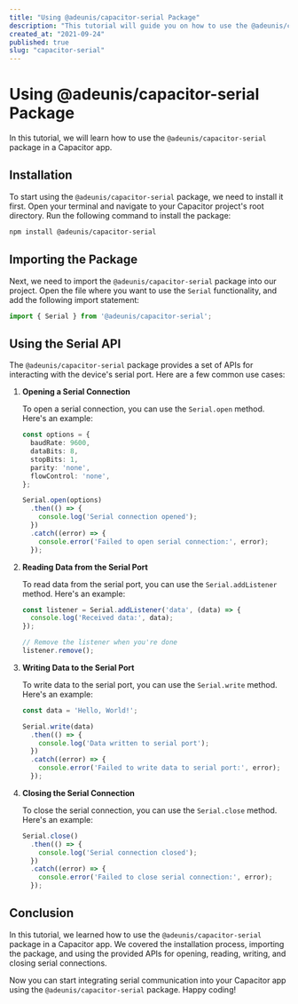 ```yaml
---
title: "Using @adeunis/capacitor-serial Package"
description: "This tutorial will guide you on how to use the @adeunis/capacitor-serial package in your Capacitor app."
created_at: "2021-09-24"
published: true
slug: "capacitor-serial"
---
```


# Using @adeunis/capacitor-serial Package

In this tutorial, we will learn how to use the `@adeunis/capacitor-serial` package in a Capacitor app.

## Installation

To start using the `@adeunis/capacitor-serial` package, we need to install it first. Open your terminal and navigate to your Capacitor project's root directory. Run the following command to install the package:

```bash
npm install @adeunis/capacitor-serial
```

## Importing the Package

Next, we need to import the `@adeunis/capacitor-serial` package into our project. Open the file where you want to use the `Serial` functionality, and add the following import statement:

```typescript
import { Serial } from '@adeunis/capacitor-serial';
```

## Using the Serial API

The `@adeunis/capacitor-serial` package provides a set of APIs for interacting with the device's serial port. Here are a few common use cases:

1. **Opening a Serial Connection**

   To open a serial connection, you can use the `Serial.open` method. Here's an example:

   ```typescript
   const options = {
     baudRate: 9600,
     dataBits: 8,
     stopBits: 1,
     parity: 'none',
     flowControl: 'none',
   };

   Serial.open(options)
     .then(() => {
       console.log('Serial connection opened');
     })
     .catch((error) => {
       console.error('Failed to open serial connection:', error);
     });
   ```

2. **Reading Data from the Serial Port**

   To read data from the serial port, you can use the `Serial.addListener` method. Here's an example:

   ```typescript
   const listener = Serial.addListener('data', (data) => {
     console.log('Received data:', data);
   });

   // Remove the listener when you're done
   listener.remove();
   ```

3. **Writing Data to the Serial Port**

   To write data to the serial port, you can use the `Serial.write` method. Here's an example:

   ```typescript
   const data = 'Hello, World!';

   Serial.write(data)
     .then(() => {
       console.log('Data written to serial port');
     })
     .catch((error) => {
       console.error('Failed to write data to serial port:', error);
     });
   ```

4. **Closing the Serial Connection**

   To close the serial connection, you can use the `Serial.close` method. Here's an example:

   ```typescript
   Serial.close()
     .then(() => {
       console.log('Serial connection closed');
     })
     .catch((error) => {
       console.error('Failed to close serial connection:', error);
     });
   ```

## Conclusion

In this tutorial, we learned how to use the `@adeunis/capacitor-serial` package in a Capacitor app. We covered the installation process, importing the package, and using the provided APIs for opening, reading, writing, and closing serial connections.

Now you can start integrating serial communication into your Capacitor app using the `@adeunis/capacitor-serial` package. Happy coding!